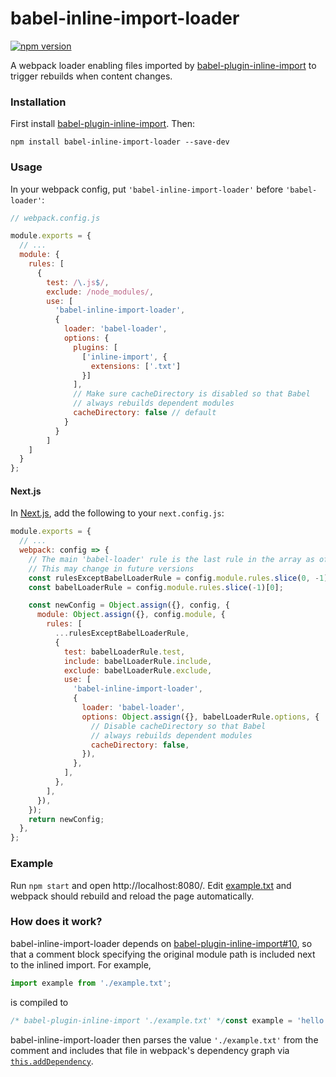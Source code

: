# babel-inline-import-loader

[![npm version](https://img.shields.io/npm/v/babel-inline-import-loader.svg)](https://www.npmjs.com/package/babel-inline-import-loader)

A webpack loader enabling files imported by [babel-plugin-inline-import](https://github.com/quadric/babel-plugin-inline-import) to trigger rebuilds when content changes.

### Installation

First install [babel-plugin-inline-import](https://github.com/quadric/babel-plugin-inline-import). Then:

```shell
npm install babel-inline-import-loader --save-dev
```

### Usage

In your webpack config, put `'babel-inline-import-loader'` before `'babel-loader'`:

```js
// webpack.config.js

module.exports = {
  // ...
  module: {
    rules: [
      {
        test: /\.js$/,
        exclude: /node_modules/,
        use: [
          'babel-inline-import-loader',
          {
            loader: 'babel-loader',
            options: {
              plugins: [
                ['inline-import', {
                  extensions: ['.txt']
                }]
              ],
              // Make sure cacheDirectory is disabled so that Babel
              // always rebuilds dependent modules
              cacheDirectory: false // default
            }
          }
        ]
    ]
  }
};
```

#### Next.js

In [Next.js](https://github.com/zeit/next.js), add the following to your `next.config.js`:

```js
module.exports = {
  // ...
  webpack: config => {
    // The main 'babel-loader' rule is the last rule in the array as of next@2.4.7
    // This may change in future versions
    const rulesExceptBabelLoaderRule = config.module.rules.slice(0, -1);
    const babelLoaderRule = config.module.rules.slice(-1)[0];

    const newConfig = Object.assign({}, config, {
      module: Object.assign({}, config.module, {
        rules: [
          ...rulesExceptBabelLoaderRule,
          {
            test: babelLoaderRule.test,
            include: babelLoaderRule.include,
            exclude: babelLoaderRule.exclude,
            use: [
              'babel-inline-import-loader',
              {
                loader: 'babel-loader',
                options: Object.assign({}, babelLoaderRule.options, {
                  // Disable cacheDirectory so that Babel
                  // always rebuilds dependent modules
                  cacheDirectory: false,
                }),
              },
            ],
          },
        ],
      }),
    });
    return newConfig;
  },
};
```

### Example

Run `npm start` and open http://localhost:8080/. Edit [example.txt](example/example.txt) and webpack should rebuild and reload the page automatically.

### How does it work?

babel-inline-import-loader depends on [babel-plugin-inline-import#10](https://github.com/Quadric/babel-plugin-inline-import/pull/10), so that a comment block specifying the original module path is included next to the inlined import. For example,

```js
import example from './example.txt';
```
is compiled to
```js
/* babel-plugin-inline-import './example.txt' */const example = 'hello world';
```

babel-inline-import-loader then parses the value `'./example.txt'` from the comment and includes that file in webpack's dependency graph via [`this.addDependency`](https://webpack.js.org/api/loaders/#this-adddependency).
